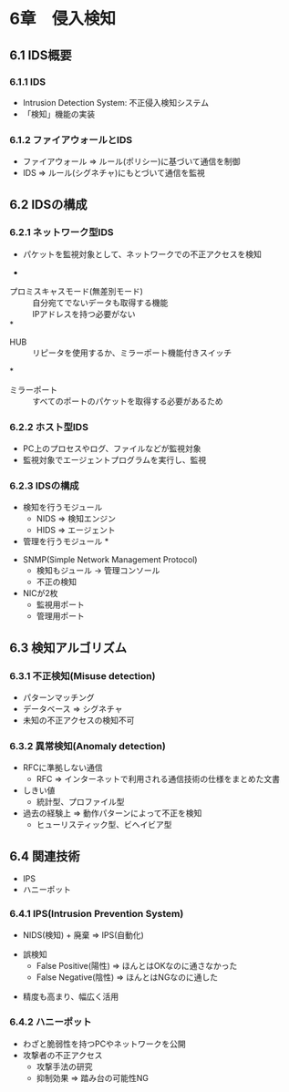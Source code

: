 # 6章　侵入検知
## 6.1 IDS概要
### 6.1.1 IDS
* Intrusion Detection System: 不正侵入検知システム
* 「検知」機能の実装

### 6.1.2 ファイアウォールとIDS
* ファイアウォール => ルール(ポリシー)に基づいて通信を制御
* IDS => ルール(シグネチャ)にもとづいて通信を監視

## 6.2 IDSの構成
### 6.2.1 ネットワーク型IDS
* パケットを監視対象として、ネットワークでの不正アクセスを検知
* <dl>
<dt>プロミスキャスモード(無差別モード)</dt>
<dd>自分宛てでないデータも取得する機能</dd>
<dd>IPアドレスを持つ必要がない</dd>
</dl>
* <dl>
<dt>HUB</dt>
<dd>リピータを使用するか、ミラーポート機能付きスイッチ</dd>
</dl>
* <dl>
<dt>ミラーポート</dt>
<dd>すべてのポートのパケットを取得する必要があるため</dd>
</dl>

### 6.2.2 ホスト型IDS
- PC上のプロセスやログ、ファイルなどが監視対象
- 監視対象でエージェントプログラムを実行し、監視

### 6.2.3 IDSの構成
* 検知を行うモジュール
	* NIDS => 検知エンジン
	* HIDS => エージェント
* 管理を行うモジュール
	* 
- SNMP(Simple Network Management Protocol)
	- 検知もジュール -> 管理コンソール
	- 不正の検知
- NICが2枚
	- 監視用ポート
	- 管理用ポート

## 6.3 検知アルゴリズム

### 6.3.1 不正検知(Misuse detection)
* パターンマッチング
* データベース => シグネチャ
* 未知の不正アクセスの検知不可

### 6.3.2 異常検知(Anomaly detection)
* RFCに準拠しない通信
	- RFC => インターネットで利用される通信技術の仕様をまとめた文書
* しきい値
	- 統計型、プロファイル型
* 過去の経験上 => 動作パターンによって不正を検知
	- ヒューリスティック型、ビヘイビア型

## 6.4 関連技術

- IPS
- ハニーポット

### 6.4.1 IPS(Intrusion Prevention System)
* NIDS(検知) + 廃棄 => IPS(自動化)
- 誤検知
	* False Positive(陽性) => ほんとはOKなのに通さなかった
	* False Negative(陰性) => ほんとはNGなのに通した
* 精度も高まり、幅広く活用

### 6.4.2 ハニーポット

* わざと脆弱性を持つPCやネットワークを公開
* 攻撃者の不正アクセス
	* 攻撃手法の研究
	* 抑制効果 => 踏み台の可能性NG